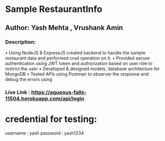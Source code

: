 
# Sample RestaurantInfo
## Author: Yash Mehta , Vrushank Amin 

### Description:

•	Using NodeJS & ExpressJS created backend to handle the sample restaurant data and performed crud operation on it.
•	Provided secure authentication using JWT token and authorization based on user role to restrict the user
•	Developed & designed models, database architecture for MongoDB
•	Tested APIs using Postman to observer the response and debug the errors using


### Live Link : https://aqueous-falls-11504.herokuapp.com/api/login

# credential for testing:

username : yash 
password : yash1234

